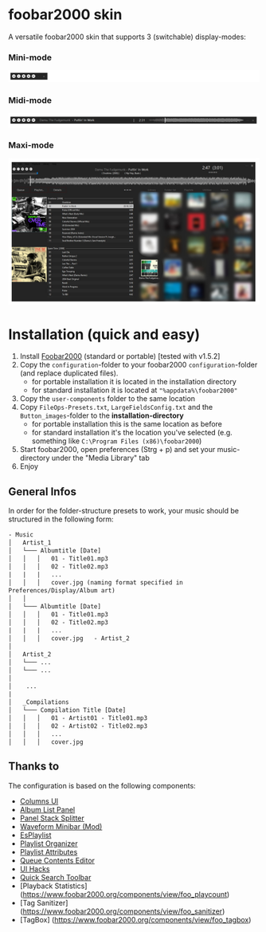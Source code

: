 # foobar2000 skin
A versatile foobar2000 skin that supports 3 (switchable) display-modes:

### Mini-mode
![minimode](_images/minimode.png?raw=true "Minimode")
### Midi-mode
![midimode](_images/midimode.png?raw=true "Midimode")
### Maxi-mode
![midimode](_images/maximode_01.jpg?raw=true "Midimode")


# Installation (quick and easy)

1) Install [Foobar2000](https://www.foobar2000.org/) (standard or portable) [tested with v1.5.2] 
2) Copy the `configuration`-folder to your foobar2000 `configuration`-folder (and replace duplicated files). 
	- for portable installation it is located in the installation directory
	- for standard installation it is located at `"%appdata%\foobar2000"` 
3) Copy the `user-components` folder to the same location
4) Copy `FileOps-Presets.txt`, `LargeFieldsConfig.txt` and the `Button_images`-folder to the **installation-directory**
	- for portable installation this is the same location as before
	- for standard installation it's the location you've selected (e.g. something like `C:\Program Files (x86)\foobar2000`) 
5) Start foobar2000, open preferences (Strg + p) and set your music-directory under the "Media Library" tab
6) Enjoy


## General Infos

In order for the folder-structure presets to work, your music should be structured in the following form:
```
- Music
│   Artist_1
│   └─── Albumtitle [Date]
│   │	│   01 - Title01.mp3
│   │	│   02 - Title02.mp3 
|   |   |   ...
│   │	│   cover.jpg (naming format specified in Preferences/Display/Album art)
│   │
│   └─── Albumtitle [Date]
│   │	│   01 - Title01.mp3
│   │	│   02 - Title02.mp3 
|   |   |   ...
│   │	│   cover.jpg	- Artist_2
│
│   Artist_2
│   └─── ...
│   └─── ...
│    
│    ...
|
│   _Compilations
│   └─── Compilation Title [Date]
│   │	│   01 - Artist01 - Title01.mp3
│   │	│   02 - Artist02 - Title02.mp3
│   │	│   ...
│   │	│   cover.jpg 

```


## Thanks to
The configuration is based on the following components:

- [Columns UI](https://github.com/reupen/columns_ui)
- [Album List Panel](https://yuo.be/album-list-panel)
- [Panel Stack Splitter](http://foo2k.chottu.net/)
- [Waveform Minibar (Mod)](http://www.foobar2000.org/components/view/foo_wave_minibar_mod)
- [EsPlaylist](http://foo2k.chottu.net/)
- [Playlist Organizer](https://www.foobar2000.org/components/view/foo_plorg)
- [Playlist Attributes](https://www.foobar2000.org/components/view/foo_playlist_attributes)
- [Queue Contents Editor](https://www.foobar2000.org/components/view/foo_queuecontents)
- [UI Hacks](http://foobar2000.ru/forum/viewtopic.php?t=1911)
- [Quick Search Toolbar](https://www.foobar2000.org/components/view/foo_quicksearch)
- [Playback Statistics] (https://www.foobar2000.org/components/view/foo_playcount)
- [Tag Sanitizer] (https://www.foobar2000.org/components/view/foo_sanitizer)
- [TagBox] (https://www.foobar2000.org/components/view/foo_tagbox)
